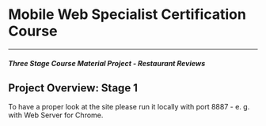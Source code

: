 # Mobile Web Specialist Certification Course
---
#### _Three Stage Course Material Project - Restaurant Reviews_

## Project Overview: Stage 1

To have a proper look at the site please run it locally with port 8887 - e. g. with Web Server for Chrome.